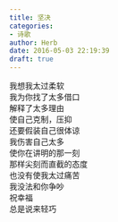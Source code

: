 ```yaml
---  
title: 坚决  
categories:  
- 诗歌  
author: Herb  
date: 2016-05-03 22:19:39  
draft: true
---  
```

我想我太过柔软  
我为你找了太多借口  
解释了太多理由  
使自己克制，压抑  
还要假装自己很体谅    
我伤害自己太多  
使你在讲明的那一刻  
那样尖刻而直截的态度  
也没有使我太过痛苦    
我没法和你争吵  
祝幸福  
总是说来轻巧
